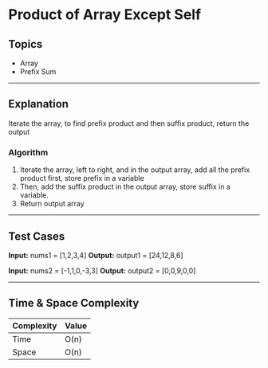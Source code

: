 # Product of Array Except Self

## Topics
- Array
- Prefix Sum

---

## Explanation

Iterate the array, to find prefix product and then suffix product, return the output

### Algorithm

1. Iterate the array, left to right, and in the output array, add all the prefix product first, store prefix in a variable
2. Then, add the suffix product in the output array, store suffix in a variable.
3. Return output array

--- 

## Test Cases

**Input:**
nums1 = [1,2,3,4]
**Output:**
output1 = [24,12,8,6]

**Input:**
nums2 = [-1,1,0,-3,3]
**Output:**
output2 = [0,0,9,0,0]

---

## Time & Space Complexity

| Complexity | Value |
|------------|-------|
| Time       | O(n)  |
| Space      | O(n)  |